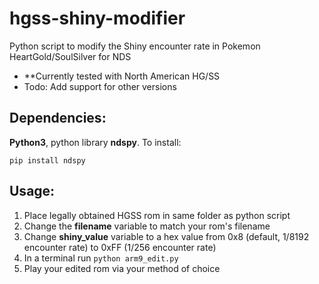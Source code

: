 # hgss-shiny-modifier
Python script to modify the Shiny encounter rate in Pokemon HeartGold/SoulSilver for NDS

- **Currently tested with North American HG/SS
- Todo: Add support for other versions

## Dependencies: 
**Python3**, python library **ndspy**. To install:
```
pip install ndspy
```

## Usage:
1. Place legally obtained HGSS rom in same folder as python script
2. Change the **filename** variable to match your rom's filename
3. Change **shiny_value** variable to a hex value from 0x8 (default, 1/8192 encounter rate) to 0xFF (1/256 encounter rate)
4. In a terminal run ```python arm9_edit.py```
5. Play your edited rom via your method of choice
